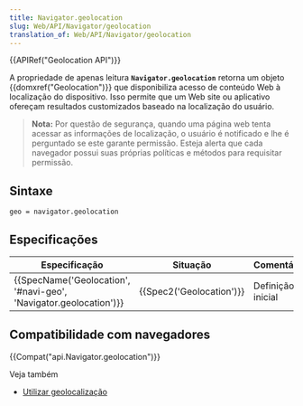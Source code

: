 ```yaml
---
title: Navigator.geolocation
slug: Web/API/Navigator/geolocation
translation_of: Web/API/Navigator/geolocation
---
```

{{APIRef("Geolocation API")}}

A propriedade de apenas leitura **`Navigator.geolocation`** retorna um objeto {{domxref("Geolocation")}} que disponibiliza acesso de conteúdo Web à localização do dispositivo. Isso permite que um Web site ou aplicativo ofereçam resultados customizados baseado na localização do usuário.

> **Nota:** Por questão de segurança, quando uma página web tenta acessar as informações de localização, o usuário é notificado e lhe é perguntado se este garante permissão. Esteja alerta que cada navegador possui suas próprias políticas e métodos para requisitar permissão.

## Sintaxe

```
geo = navigator.geolocation
```

## Especificações

| Especificação                                                                            | Situação                         | Comentário        |
| ---------------------------------------------------------------------------------------- | -------------------------------- | ----------------- |
| {{SpecName('Geolocation', '#navi-geo', 'Navigator.geolocation')}} | {{Spec2('Geolocation')}} | Definição inicial |

## Compatibilidade com navegadores

{{Compat("api.Navigator.geolocation")}}

Veja também

- [Utilizar geolocalização](/pt-BR/docs/WebAPI/Using_geolocation)
